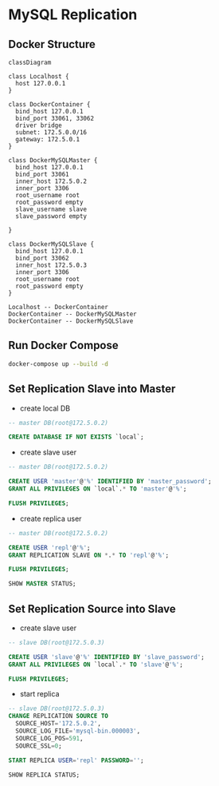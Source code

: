 # MySQL Replication

## Docker Structure

```mermaid
classDiagram

class Localhost {
  host 127.0.0.1
}

class DockerContainer {
  bind_host 127.0.0.1
  bind_port 33061, 33062
  driver bridge
  subnet: 172.5.0.0/16
  gateway: 172.5.0.1
}

class DockerMySQLMaster {
  bind_host 127.0.0.1
  bind_port 33061
  inner_host 172.5.0.2
  inner_port 3306
  root_username root
  root_password empty
  slave_username slave
  slave_password empty

}

class DockerMySQLSlave {
  bind_host 127.0.0.1
  bind_port 33062
  inner_host 172.5.0.3
  inner_port 3306
  root_username root
  root_password empty
}

Localhost -- DockerContainer
DockerContainer -- DockerMySQLMaster
DockerContainer -- DockerMySQLSlave
```

## Run Docker Compose

```zsh
docker-compose up --build -d
```

## Set Replication Slave into Master

- create local DB

```sql
-- master DB(root@172.5.0.2)

CREATE DATABASE IF NOT EXISTS `local`;
```

- create slave user

```sql
-- master DB(root@172.5.0.2)

CREATE USER 'master'@'%' IDENTIFIED BY 'master_password';
GRANT ALL PRIVILEGES ON `local`.* TO 'master'@'%';

FLUSH PRIVILEGES;
```

- create replica user

```sql
-- master DB(root@172.5.0.2)

CREATE USER 'repl'@'%';
GRANT REPLICATION SLAVE ON *.* TO 'repl'@'%';

FLUSH PRIVILEGES;

SHOW MASTER STATUS;
```

## Set Replication Source into Slave

- create slave user

```sql
-- slave DB(root@172.5.0.3)

CREATE USER 'slave'@'%' IDENTIFIED BY 'slave_password';
GRANT ALL PRIVILEGES ON `local`.* TO 'slave'@'%';

FLUSH PRIVILEGES;
```

- start replica

```sql
-- slave DB(root@172.5.0.3)
CHANGE REPLICATION SOURCE TO
  SOURCE_HOST='172.5.0.2',
  SOURCE_LOG_FILE='mysql-bin.000003',
  SOURCE_LOG_POS=591,
  SOURCE_SSL=0;

START REPLICA USER='repl' PASSWORD='';

SHOW REPLICA STATUS;
```
